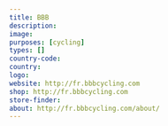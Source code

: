 ```yaml
---
title: BBB
description:
image:
purposes: [cycling]
types: []
country-code:
country:
logo:
website: http://fr.bbbcycling.com
shop: http://fr.bbbcycling.com
store-finder:
about: http://fr.bbbcycling.com/about/
---
```


